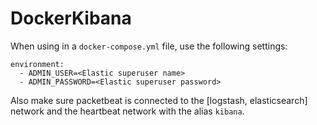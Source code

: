# DockerKibana

When using in a `docker-compose.yml` file, use the following settings:

```
environment:
  - ADMIN_USER=<Elastic superuser name>
  - ADMIN_PASSWORD=<Elastic superuser password>
```

Also make sure packetbeat is connected to the [logstash, elasticsearch] network and the heartbeat network with the alias `kibana`.
